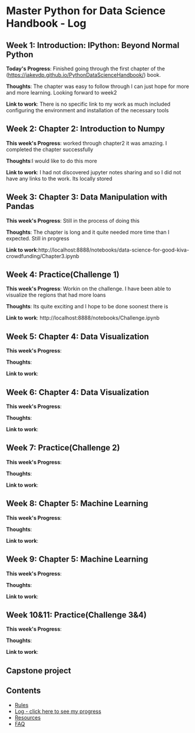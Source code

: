 # Master Python for Data Science Handbook - Log

## Week 1: Introduction: IPython: Beyond Normal Python

**Today's Progress**: Finished going through the first chapter of the (https://jakevdp.github.io/PythonDataScienceHandbook/) book.

**Thoughts**: The chapter was easy to follow through I can just hope for more and more learning. Looking forward to week2

**Link to work**: There is no specific link to my work as much included configuring the environment and installation of the necessary tools

## Week 2: Chapter 2: Introduction to Numpy

**This week's Progress**: worked through chapter2 it was amazing. I completed the chapter successfully

**Thoughts**:I would like to do this more

**Link to work**: I had not discovered jupyter notes sharing and so I did not have any links to the work. Its locally stored

## Week 3: Chapter 3: Data Manipulation with Pandas

**This week's Progress**: Still in the process of doing this

**Thoughts**: The chapter is long and it quite needed more time than I expected. Still in progress

**Link to work**:http://localhost:8888/notebooks/data-science-for-good-kiva-crowdfunding/Chapter3.ipynb

## Week 4: Practice(Challenge 1)

**This week's Progress**: Workin on the challenge. I have been able to visualize the regions that had more loans

**Thoughts**: Its quite exciting and I hope to be done soonest there is

**Link to work**: http://localhost:8888/notebooks/Challenge.ipynb

## Week 5: Chapter 4: Data Visualization

**This week's Progress**:

**Thoughts**:

**Link to work**:

## Week 6: Chapter 4: Data Visualization

**This week's Progress**:

**Thoughts**:

**Link to work**:

## Week 7: Practice(Challenge 2)

**This week's Progress**:

**Thoughts**:

**Link to work**:

## Week 8: Chapter 5: Machine Learning

**This week's Progress**:

**Thoughts**:

**Link to work**:

## Week 9: Chapter 5: Machine Learning

**This week's Progress**:

**Thoughts**:

**Link to work**:

## Week 10&11: Practice(Challenge 3&4)

**This week's Progress**:

**Thoughts**:

**Link to work**:
## Capstone project


## Contents
* [Rules](https://github.com/Python-4-DS/Python4ds_cohort-1/blob/master/rules.md)
* [Log - click here to see my progress](https://github.com/Python-4-DS/Python4ds_cohort-1/blob/master/log.md)
* [Resources](https://github.com/Python-4-DS/Python4ds_cohort-1/blob/master/resources.md)
* [FAQ](https://github.com/Python-4-DS/Python4ds_cohort-1/blob/master/FAQ.md)

